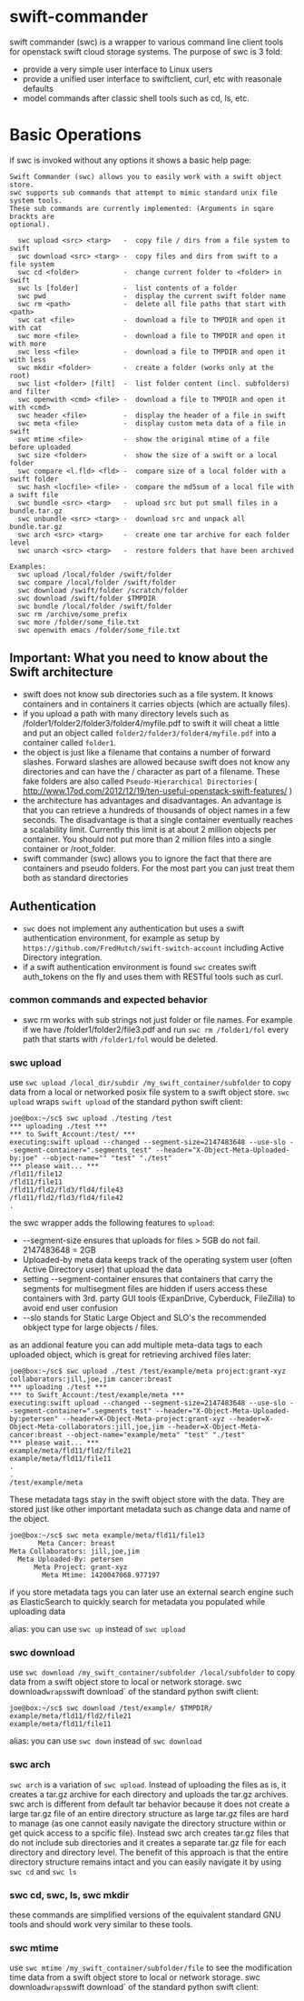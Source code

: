 swift-commander
===============

swift commander (swc) is a wrapper to various command line client tools 
for openstack swift cloud storage systems. The purpose of swc is 3 fold:

 - provide a very simple user interface to Linux users
 - provide a unified user interface to swiftclient, curl, etc with reasonale defaults
 - model commands after classic shell tools such as cd, ls, etc.


# Basic Operations

if swc is invoked without any options it shows a basic help page:

```
Swift Commander (swc) allows you to easily work with a swift object store.
swc supports sub commands that attempt to mimic standard unix file system tools.
These sub commands are currently implemented: (Arguments in sqare brackts are 
optional).

  swc upload <src> <targ>   -  copy file / dirs from a file system to swift
  swc download <src> <targ> -  copy files and dirs from swift to a file system
  swc cd <folder>           -  change current folder to <folder> in swift
  swc ls [folder]           -  list contents of a folder
  swc pwd                   -  display the current swift folder name
  swc rm <path>             -  delete all file paths that start with <path>
  swc cat <file>            -  download a file to TMPDIR and open it with cat
  swc more <file>           -  download a file to TMPDIR and open it with more
  swc less <file>           -  download a file to TMPDIR and open it with less
  swc mkdir <folder>        -  create a folder (works only at the root)
  swc list <folder> [filt]  -  list folder content (incl. subfolders) and filter
  swc openwith <cmd> <file> -  download a file to TMPDIR and open it with <cmd>
  swc header <file>         -  display the header of a file in swift
  swc meta <file>           -  display custom meta data of a file in swift
  swc mtime <file>          -  show the original mtime of a file before uploaded
  swc size <folder>         -  show the size of a swift or a local folder
  swc compare <l.fld> <fld> -  compare size of a local folder with a swift folder
  swc hash <locfile> <file> -  compare the md5sum of a local file with a swift file
  swc bundle <src> <targ>   -  upload src but put small files in a bundle.tar.gz
  swc unbundle <src> <targ> -  download src and unpack all bundle.tar.gz
  swc arch <src> <targ>     -  create one tar archive for each folder level
  swc unarch <src> <targ>   -  restore folders that have been archived

Examples:
  swc upload /local/folder /swift/folder
  swc compare /local/folder /swift/folder
  swc download /swift/folder /scratch/folder
  swc download /swift/folder $TMPDIR
  swc bundle /local/folder /swift/folder
  swc rm /archive/some_prefix
  swc more /folder/some_file.txt
  swc openwith emacs /folder/some_file.txt
```

## Important: What you need to know  about the Swift architecture 

 - swift does not know sub directories such as a file system. It knows containers and in containers it carries objects (which are actually files).
 - if you upload a path with many directory levels such as /folder1/folder2/folder3/folder4/myfile.pdf to swift it will cheat a little and put an object called `folder2/folder3/folder4/myfile.pdf` into a container called `folder1`. 
 - the object is just like a filename that contains a number of forward slashes. Forward slashes are allowed because swift does not know any directories and can have the / character as part of a filename. These fake folders are also called `Pseudo-Hierarchical Directories` ( http://www.17od.com/2012/12/19/ten-useful-openstack-swift-features/ ) 
 - the architecture has advantages and disadvantages. An advantage is that you can retrieve a hundreds of thousands of object names in a few seconds. The disadvantage is that a single container eventually reaches a scalability limit. Currently this limit is at about 2 million objects per container. You should not put more than 2 million files into a single container or /root_folder.
 - swift commander (swc) allows you to ignore the fact that there are containers and pseudo folders. For the most part you can just treat them both as standard directories

## Authentication

 - `swc` does not implement any authentication but uses a swift authentication environment, for example as setup by `https://github.com/FredHutch/swift-switch-account` including Active Directory integration.
 - if a swift authentication environment is found `swc` creates swift auth_tokens on the fly and uses them with RESTful tools such as curl.

### common commands and expected behavior 
 
 - swc rm <folder> works with sub strings not just folder or file names. For example if we have /folder1/folder2/file3.pdf and run `swc rm /folder1/fol` every path that starts with `/folder1/fol` would be deleted. 
 
### swc upload 

use `swc upload /local_dir/subdir /my_swift_container/subfolder` to copy data from a local or networked posix file system to a swift object store. `swc upload` wraps `swift upload` of the standard python swift client:

```
joe@box:~/sc$ swc upload ./testing /test
*** uploading ./test ***
*** to Swift_Account:/test/ ***
executing:swift upload --changed --segment-size=2147483648 --use-slo --segment-container=".segments_test" --header="X-Object-Meta-Uploaded-by:joe" --object-name="" "test" "./test"
*** please wait... ***
/fld11/file12
/fld11/file11
/fld11/fld2/fld3/fld4/file43
/fld11/fld2/fld3/fld4/file42
.

```

the swc wrapper adds the following features to `upload`:

 - --segment-size ensures that uploads for files > 5GB do not fail. 2147483648 = 2GB
 - Uploaded-by meta data keeps track of the operating system user (often Active Directory user) that upload the data
 - setting --segment-container ensures that containers that carry the segments for multisegment files are hidden if users access these containers with 3rd. party GUI tools (ExpanDrive, Cyberduck, FileZilla) to avoid end user confusion
 - --slo stands for Static Large Object and SLO's the recommended obkject type for large objects / files. 


as an addional feature you can add multiple meta-data tags to each uploaded object, which is great for retrieving archived files later:

```
joe@box:~/sc$ swc upload ./test /test/example/meta project:grant-xyz collaborators:jill,joe,jim cancer:breast
*** uploading ./test ***
*** to Swift_Account:/test/example/meta ***
executing:swift upload --changed --segment-size=2147483648 --use-slo --segment-container=".segments_test" --header="X-Object-Meta-Uploaded-by:petersen" --header=X-Object-Meta-project:grant-xyz --header=X-Object-Meta-collaborators:jill,joe,jim --header=X-Object-Meta-cancer:breast --object-name="example/meta" "test" "./test"
*** please wait... ***
example/meta/fld11/fld2/file21
example/meta/fld11/file11
.
.
/test/example/meta
``` 

These metadata tags stay in the swift object store with the data. They are stored just like other important metadata such as change data and name of the object. 

```
joe@box:~/sc$ swc meta example/meta/fld11/file13
       Meta Cancer: breast
Meta Collaborators: jill,joe,jim
  Meta Uploaded-By: petersen
      Meta Project: grant-xyz
        Meta Mtime: 1420047068.977197

```
if you store metadata tags you can later use an external search engine such as ElasticSearch to quickly search for metadata you populated while uploading data

alias: you can use `swc up` instead of `swc upload`


### swc download 

use `swc download /my_swift_container/subfolder /local/subfolder` to copy data from a swift object store to local or network storage. swc download` wraps `swift download` of the standard python swift client:
```
joe@box:~/sc$ swc download /test/example/ $TMPDIR/ 
example/meta/fld11/fld2/file21
example/meta/fld11/file11
```

alias: you can use `swc down` instead of `swc download`

### swc arch 

`swc arch` is a variation of `swc upload`. Instead of uploading the files as is, it creates a tar.gz archive for each directory and uploads the tar.gz archives. swc arch is different from default tar behavior because it does not create a large tar.gz file of an entire directory structure as large tar.gz files are hard to manage (as one cannot easily navigate the directory structure within or get quick access to a spcific file). Instead swc arch creates tar.gz files that do not include sub directories and it creates a separate tar.gz file for each directory and directory level. The benefit of this approach is that the entire directory structure remains intact and you can easily navigate it by using  `swc cd` and `swc ls`

### swc cd, swc, ls, swc mkdir 

these commands are simplified versions of the equivalent standard GNU tools and should work very similar to these tools.

### swc mtime

use `swc mtime /my_swift_container/subfolder/file` to see the modification time data from a swift object store to local or network storage. swc download` wraps `swift download` of the standard python swift client:



